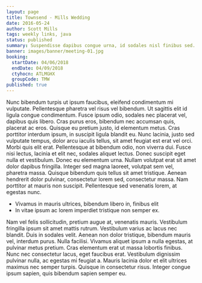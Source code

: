 ```yaml
---
layout: page
title: Townsend - Mills Wedding
date: 2016-05-24
author: Scott Mills
tags: weekly links, java
status: published
summary: Suspendisse dapibus congue urna, id sodales nisl finibus sed. Fusce.
banner: images/banner/meeting-01.jpg
booking:
  startDate: 04/06/2018
  endDate: 04/09/2018
  ctyhocn: ATLMGHX
  groupCode: TMW
published: true
---
```

Nunc bibendum turpis ut ipsum faucibus, eleifend condimentum mi vulputate. Pellentesque pharetra vel risus vel bibendum. Ut sagittis elit id ligula congue condimentum. Fusce ipsum odio, sodales nec placerat vel, dapibus quis libero. Cras purus eros, bibendum nec accumsan quis, placerat ac eros. Quisque eu pretium justo, id elementum metus. Cras porttitor interdum ipsum, in suscipit ligula blandit eu. Nunc lacinia, justo sed vulputate tempus, dolor arcu iaculis tellus, sit amet feugiat est erat vel orci. Morbi quis elit erat. Pellentesque at bibendum odio, non viverra dui. Fusce nisi lectus, lacinia et elit nec, sodales aliquet lectus.
Donec suscipit eget nulla et vestibulum. Donec eu elementum urna. Nullam volutpat erat sit amet dolor dapibus fringilla. Integer sed magna laoreet, volutpat sem vel, pharetra massa. Quisque bibendum quis tellus sit amet tristique. Aenean hendrerit dolor pulvinar, consectetur lorem sed, consectetur massa. Nam porttitor at mauris non suscipit. Pellentesque sed venenatis lorem, at egestas nunc.

* Vivamus in mauris ultrices, bibendum libero in, finibus elit
* In vitae ipsum ac lorem imperdiet tristique non semper ex.

Nam vel felis sollicitudin, pretium augue at, venenatis mauris. Vestibulum fringilla ipsum sit amet mattis rutrum. Vestibulum varius ac lacus nec blandit. Duis in sodales velit. Aenean non dolor tristique, bibendum mauris vel, interdum purus. Nulla facilisi. Vivamus aliquet ipsum a nulla egestas, at pulvinar metus pretium. Cras elementum erat ut massa lobortis finibus. Nunc nec consectetur lacus, eget faucibus erat. Vestibulum dignissim pulvinar nulla, ac egestas mi feugiat a. Mauris lacinia dolor et elit ultrices maximus nec semper turpis. Quisque in consectetur risus. Integer congue ipsum sapien, quis bibendum sapien semper eu.
